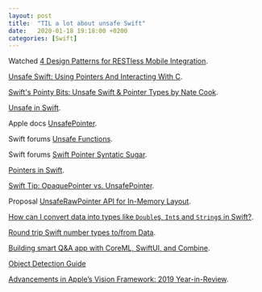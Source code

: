 ```yaml
---
layout: post
title:  "TIL a lot about unsafe Swift"
date:   2020-01-18 19:18:00 +0200
categories: [Swift]
---
```

Watched [4 Design Patterns for RESTless Mobile Integration](https://www2.realm.io/webinar/design-patterns-for-restless-success).

[Unsafe Swift: Using Pointers And Interacting With C](https://www.raywenderlich.com/780-unsafe-swift-using-pointers-and-interacting-with-c).

[Swift's Pointy Bits: Unsafe Swift & Pointer Types by Nate Cook](https://academy.realm.io/posts/nate-cook-tryswift-tokyo-unsafe-swift-and-pointer-types/).

[Unsafe in Swift](https://habr.com/ru/post/276005/).

Apple docs [UnsafePointer](https://developer.apple.com/documentation/swift/unsafepointer).

Swift forums [Unsafe Functions](https://forums.swift.org/t/unsafe-functions/20137).

Swift forums [Swift Pointer Syntatic Sugar](https://forums.swift.org/t/swift-pointer-syntatic-sugar/19662).

[Pointers in Swift](https://medium.com/@prafullkumar77/pointers-in-swift-f8d651d0e724).

[Swift Tip: OpaquePointer vs. UnsafePointer](https://www.objc.io/blog/2018/01/30/opaque-vs-unsafe-pointers/).

Proposal [UnsafeRawPointer API for In-Memory Layout](http://atrick.github.io/proposal/voidpointer.html).

[How can I convert data into types like `Double`s, `Int`s and `String`s in Swift?](https://stackoverflow.com/questions/43241845/how-can-i-convert-data-into-types-like-doubles-ints-and-strings-in-swift).

[Round trip Swift number types to/from Data](https://stackoverflow.com/questions/38023838/round-trip-swift-number-types-to-from-data).

[Building smart Q&A app with CoreML, SwiftUI, and Combine](https://medium.com/flawless-app-stories/building-smart-q-a-app-with-coreml-swiftui-and-combine-7c8f35b5d3c4).

[Object Detection Guide](https://www.fritz.ai/object-detection/)

[Advancements in Apple’s Vision Framework: 2019 Year-in-Review](https://heartbeat.fritz.ai/advancements-in-apples-vision-framework-2019-year-in-review-4c9d3ad5b138).
